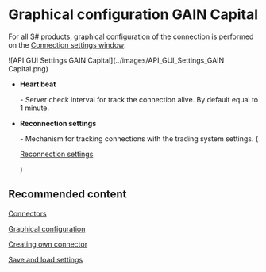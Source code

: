 # Graphical configuration GAIN Capital

For all [S\#](StockSharpAbout.md) products, graphical configuration of the connection is performed on the [Connection settings window](API_UI_ConnectorWindow.md):

![API GUI Settings GAIN Capital](../images/API_GUI_Settings_GAIN Capital.png)

- **Heart beat**

   \- Server check interval for track the connection alive. By default equal to 1 minute.
- **Reconnection settings**

   \- Mechanism for tracking connections with the trading system settings. (

  [Reconnection settings](Reconnect.md)

  )

## Recommended content

[Connectors](API_Connectors.md)

[Graphical configuration](API_ConnectorsUIConfiguration.md)

[Creating own connector](ConnectorCreating.md)

[Save and load settings](API_Connectors_SaveConnectorSettings.md)

